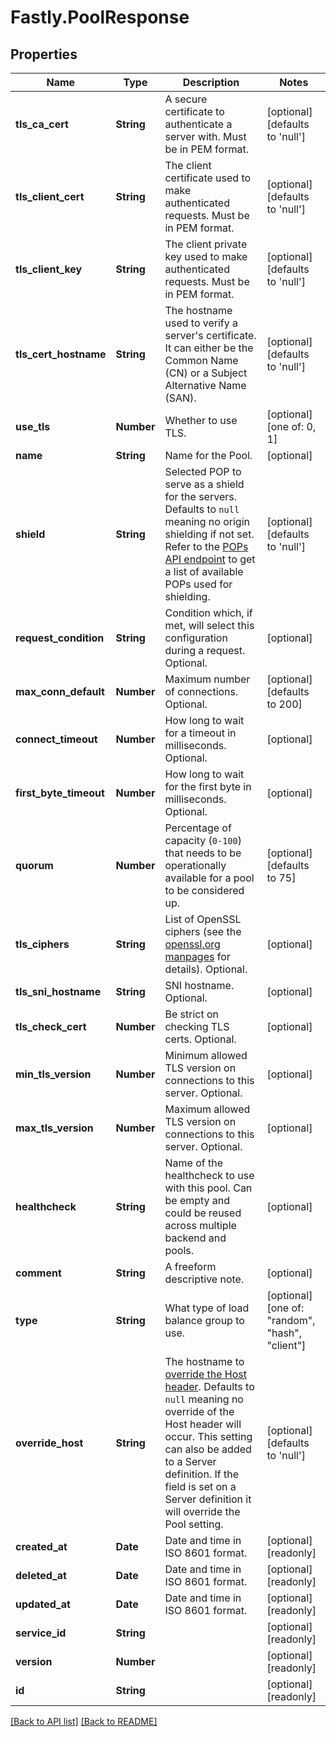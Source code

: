 # Fastly.PoolResponse

## Properties

Name | Type | Description | Notes
------------ | ------------- | ------------- | -------------
**tls_ca_cert** | **String** | A secure certificate to authenticate a server with. Must be in PEM format. | [optional]  [defaults to 'null']
**tls_client_cert** | **String** | The client certificate used to make authenticated requests. Must be in PEM format. | [optional]  [defaults to 'null']
**tls_client_key** | **String** | The client private key used to make authenticated requests. Must be in PEM format. | [optional]  [defaults to 'null']
**tls_cert_hostname** | **String** | The hostname used to verify a server&#39;s certificate. It can either be the Common Name (CN) or a Subject Alternative Name (SAN). | [optional]  [defaults to 'null']
**use_tls** | **Number** | Whether to use TLS. | [optional]  [one of: 0, 1]
**name** | **String** | Name for the Pool. | [optional] 
**shield** | **String** | Selected POP to serve as a shield for the servers. Defaults to `null` meaning no origin shielding if not set. Refer to the [POPs API endpoint](/reference/api/utils/pops/) to get a list of available POPs used for shielding. | [optional]  [defaults to 'null']
**request_condition** | **String** | Condition which, if met, will select this configuration during a request. Optional. | [optional] 
**max_conn_default** | **Number** | Maximum number of connections. Optional. | [optional]  [defaults to 200]
**connect_timeout** | **Number** | How long to wait for a timeout in milliseconds. Optional. | [optional] 
**first_byte_timeout** | **Number** | How long to wait for the first byte in milliseconds. Optional. | [optional] 
**quorum** | **Number** | Percentage of capacity (`0-100`) that needs to be operationally available for a pool to be considered up. | [optional]  [defaults to 75]
**tls_ciphers** | **String** | List of OpenSSL ciphers (see the [openssl.org manpages](https://www.openssl.org/docs/man1.1.1/man1/ciphers.html) for details). Optional. | [optional] 
**tls_sni_hostname** | **String** | SNI hostname. Optional. | [optional] 
**tls_check_cert** | **Number** | Be strict on checking TLS certs. Optional. | [optional] 
**min_tls_version** | **Number** | Minimum allowed TLS version on connections to this server. Optional. | [optional] 
**max_tls_version** | **Number** | Maximum allowed TLS version on connections to this server. Optional. | [optional] 
**healthcheck** | **String** | Name of the healthcheck to use with this pool. Can be empty and could be reused across multiple backend and pools. | [optional] 
**comment** | **String** | A freeform descriptive note. | [optional] 
**type** | **String** | What type of load balance group to use. | [optional]  [one of: "random", "hash", "client"]
**override_host** | **String** | The hostname to [override the Host header](https://docs.fastly.com/en/guides/specifying-an-override-host). Defaults to `null` meaning no override of the Host header will occur. This setting can also be added to a Server definition. If the field is set on a Server definition it will override the Pool setting. | [optional]  [defaults to 'null']
**created_at** | **Date** | Date and time in ISO 8601 format. | [optional] [readonly] 
**deleted_at** | **Date** | Date and time in ISO 8601 format. | [optional] [readonly] 
**updated_at** | **Date** | Date and time in ISO 8601 format. | [optional] [readonly] 
**service_id** | **String** |  | [optional] [readonly] 
**version** | **Number** |  | [optional] [readonly] 
**id** | **String** |  | [optional] [readonly] 


[[Back to API list]](../../README.md#endpoints) [[Back to README]](../../README.md)
